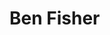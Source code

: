 # Ben Fisher






<head>
    <style>

        .flex-container {
            display: flex;
            flex-direction: row;
            justify-content: center;
            align-items: center;
            gap: 16px;
        }

    </style>

    <p align="center">
        My Social Media:
    </p>
</head>

<body>
    <div class="flex-container">
        <a href="https://linkedin.com/in/benfisher-ns"><img src="https://github.com/user-attachments/assets/27ac6f0b-36e0-497b-bf2c-e4469014cbe9" title="My LinkedIn" style="width:48px;"></a>
        <a href="https://x.com/benfish404"><img src="https://github.com/user-attachments/assets/44e7a419-f123-4879-ac20-9e996becbbe0" title="My X/Twitter" style="width:48px;"></a>
            <a href="https://github.com/benfish404"><img src="https://github.com/user-attachments/assets/7b4b3b27-723c-4fd9-942a-cfe6fa19d353" title="My GitHub" style="width:48px;"></a>
    </div>
</body>


